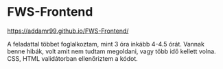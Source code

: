 # FWS-Frontend

https://addamr99.github.io/FWS-Frontend/

A feladattal többet foglalkoztam, mint 3 óra inkább 4-4.5 órát. Vannak benne hibák, volt amit nem tudtam megoldani, vagy több idő kellett volna. CSS, HTML validátorban ellenőriztem a kódot. 
